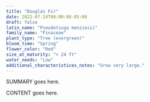 ```yaml
---
title: "Douglas Fir"
date: 2022-07-24T00:00:00-05:00
draft: false
latin_name: "Pseudotsuga menziesii"
family_name: "Pinaceae"
plant_type: "Tree (evergreen)"
bloom_time: "Spring"
flower_color: "Red"
size_at_maturity: "> 24 ft"
water_needs: "Low"
additional_characteristices_notes: "Grow very large."
---
```


SUMMARY goes here.

<!--more-->

CONTENT goes here.